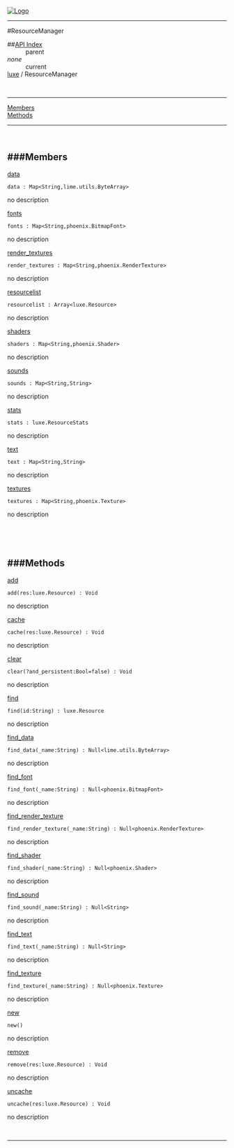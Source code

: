 
[![Logo](../../images/logo.png)](../../index.html)

---

#ResourceManager


##[API Index](../../api/index.html#luxe)   
&emsp;&emsp;&emsp;parent    
_none_   
&emsp;&emsp;&emsp;current    
[luxe](./) / ResourceManager

<br/>

---


[Members](#Members)   
[Methods](#Methods)   


---

&nbsp;   

<a class="lift" name="Members" ></a>
###Members   
---
<a class="lift" name="data" href="#data">data</a>



`data : Map<String,lime.utils.ByteArray>`

<span class="small_desc_flat"> no description </span>   

<a class="lift" name="fonts" href="#fonts">fonts</a>



`fonts : Map<String,phoenix.BitmapFont>`

<span class="small_desc_flat"> no description </span>   

<a class="lift" name="render_textures" href="#render_textures">render_textures</a>



`render_textures : Map<String,phoenix.RenderTexture>`

<span class="small_desc_flat"> no description </span>   

<a class="lift" name="resourcelist" href="#resourcelist">resourcelist</a>



`resourcelist : Array<luxe.Resource>`

<span class="small_desc_flat"> no description </span>   

<a class="lift" name="shaders" href="#shaders">shaders</a>



`shaders : Map<String,phoenix.Shader>`

<span class="small_desc_flat"> no description </span>   

<a class="lift" name="sounds" href="#sounds">sounds</a>



`sounds : Map<String,String>`

<span class="small_desc_flat"> no description </span>   

<a class="lift" name="stats" href="#stats">stats</a>



`stats : luxe.ResourceStats`

<span class="small_desc_flat"> no description </span>   

<a class="lift" name="text" href="#text">text</a>



`text : Map<String,String>`

<span class="small_desc_flat"> no description </span>   

<a class="lift" name="textures" href="#textures">textures</a>



`textures : Map<String,phoenix.Texture>`

<span class="small_desc_flat"> no description </span>   

&nbsp;   

&nbsp;   

<a class="lift" name="Methods" ></a>
###Methods   
---
<a class="lift" name="add" href="#add">add</a>



`add(res:luxe.Resource) : Void`

<span class="small_desc_flat"> no description </span>   

<a class="lift" name="cache" href="#cache">cache</a>



`cache(res:luxe.Resource) : Void`

<span class="small_desc_flat"> no description </span>   

<a class="lift" name="clear" href="#clear">clear</a>



`clear(?and_persistent:Bool=false) : Void`

<span class="small_desc_flat"> no description </span>   

<a class="lift" name="find" href="#find">find</a>



`find(id:String) : luxe.Resource`

<span class="small_desc_flat"> no description </span>   

<a class="lift" name="find_data" href="#find_data">find_data</a>



`find_data(_name:String) : Null<lime.utils.ByteArray>`

<span class="small_desc_flat"> no description </span>   

<a class="lift" name="find_font" href="#find_font">find_font</a>



`find_font(_name:String) : Null<phoenix.BitmapFont>`

<span class="small_desc_flat"> no description </span>   

<a class="lift" name="find_render_texture" href="#find_render_texture">find_render_texture</a>



`find_render_texture(_name:String) : Null<phoenix.RenderTexture>`

<span class="small_desc_flat"> no description </span>   

<a class="lift" name="find_shader" href="#find_shader">find_shader</a>



`find_shader(_name:String) : Null<phoenix.Shader>`

<span class="small_desc_flat"> no description </span>   

<a class="lift" name="find_sound" href="#find_sound">find_sound</a>



`find_sound(_name:String) : Null<String>`

<span class="small_desc_flat"> no description </span>   

<a class="lift" name="find_text" href="#find_text">find_text</a>



`find_text(_name:String) : Null<String>`

<span class="small_desc_flat"> no description </span>   

<a class="lift" name="find_texture" href="#find_texture">find_texture</a>



`find_texture(_name:String) : Null<phoenix.Texture>`

<span class="small_desc_flat"> no description </span>   

<a class="lift" name="new" href="#new">new</a>



`new() `

<span class="small_desc_flat"> no description </span>   

<a class="lift" name="remove" href="#remove">remove</a>



`remove(res:luxe.Resource) : Void`

<span class="small_desc_flat"> no description </span>   

<a class="lift" name="uncache" href="#uncache">uncache</a>



`uncache(res:luxe.Resource) : Void`

<span class="small_desc_flat"> no description </span>   



&nbsp;
&nbsp;
&nbsp;

---  


&nbsp;   
&nbsp;   